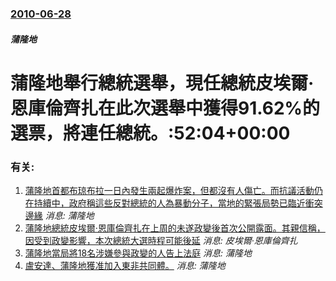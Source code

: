 ### [2010-06-28](/news/2010/06/28/index.md)

##### 蒲隆地
#  蒲隆地舉行總統選舉，現任總統皮埃爾·恩庫倫齊扎在此次選舉中獲得91.62%的選票，將連任總統。:52:04+00:00




### 有关:

1. [蒲隆地首都布琼布拉一日內發生兩起爆炸案，但都沒有人傷亡。而抗議活動仍在持續中，政府稱這些反對總統的人為暴動分子，當地的緊張局勢已臨近衝突邊緣](/zh/news/2015/05/29/蒲隆地首都布琼布拉一日內發生兩起爆炸案-但都沒有人傷亡-而抗議活動仍在持續中-政府稱這些反對總統的人為暴動分子-當地的緊.md) _消息: 蒲隆地_
2. [蒲隆地總統皮埃爾·恩庫倫齊扎在上周的未遂政變後首次公開露面。其親信稱，因受到政變影響，本次總統大選時程可能後延](/zh/news/2015/05/15/蒲隆地總統皮埃爾-恩庫倫齊扎在上周的未遂政變後首次公開露面-其親信稱-因受到政變影響-本次總統大選時程可能後延.md) _消息: 皮埃爾·恩庫倫齊扎_
3. [蒲隆地當局將18名涉嫌參與政變的人告上法庭](/zh/news/2015/05/15/蒲隆地當局將18名涉嫌參與政變的人告上法庭.md) _消息: 蒲隆地_
4. [ 盧安達、蒲隆地獲准加入東非共同體。](/zh/news/2007/06/18/盧安達-蒲隆地獲准加入東非共同體.md) _消息: 蒲隆地_
